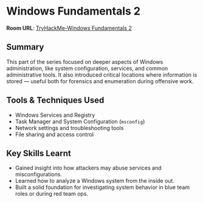 # Windows Fundamentals 2

**Room URL**: [TryHackMe-Windows Fundamentals 2](https://tryhackme.com/room/windowsfundamentals2x0x)

## Summary
This part of the series focused on deeper aspects of Windows administration, like system configuration, services, and common administrative tools. It also introduced critical locations where information is stored — useful both for forensics and enumeration during offensive work.

## Tools & Techniques Used
- Windows Services and Registry
- Task Manager and System Configuration (`msconfig`)
- Network settings and troubleshooting tools
- File sharing and access control

## Key Skills Learnt
- Gained insight into how attackers may abuse services and misconfigurations.
- Learned how to analyze a Windows system from the inside out.
- Built a solid foundation for investigating system behavior in blue team roles or during red team ops.
